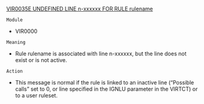 [VIR0035E UNDEFINED LINE n-xxxxxx FOR RULE rulename](https://virtel.readthedocs.io/en/latest/manuals/virtel/Virtel459MG/messages.html?highlight=VIR0035E#VIR0035E)

`Module`
- VIR0000

`Meaning`
- Rule rulename is associated with line n-xxxxxx, but the line does not exist or is not active.

`Action`
- This message is normal if the rule is linked to an inactive line (“Possible calls” set to 0, or line specified in the IGNLU parameter in the VIRTCT) or to a user ruleset.
